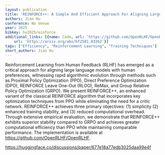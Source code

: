 ```yaml
---
layout: publication
title: 'REINFORCE++: A Simple And Efficient Approach For Aligning Large Language Models'
authors: Jian Hu
conference: No Venue
year: 2025
bibkey: hu2025reinforce
additional_links: [{name: Code, url: 'https://github.com/OpenRLHF/OpenRLHF'}, {name: Paper,
    url: 'https://arxiv.org/abs/hf2501.03262'}]
tags: ["Efficiency", "Reinforcement Learning", "Training Techniques"]
short_authors: Jian Hu
---
```

Reinforcement Learning from Human Feedback (RLHF) has emerged as a critical approach for aligning large language models with human preferences, witnessing rapid algorithmic evolution through methods such as Proximal Policy Optimization (PPO), Direct Preference Optimization (DPO), REINFORCE Leave One-Out (RLOO), ReMax, and Group Relative Policy Optimization (GRPO). We present REINFORCE++, an enhanced variant of the classical REINFORCE algorithm that incorporates key optimization techniques from PPO while eliminating the need for a critic network. REINFORCE++ achieves three primary objectives: (1) simplicity (2) enhanced training stability, and (3) reduced computational overhead. Through extensive empirical evaluation, we demonstrate that REINFORCE++ exhibits superior stability compared to GRPO and achieves greater computational efficiency than PPO while maintaining comparable performance. The implementation is available at https://github.com/OpenRLHF/OpenRLHF.

https://huggingface.co/discussions/paper/677e18a77edb3025daa99e4f